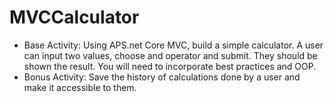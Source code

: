 # MVCCalculator

* Base Activity: Using APS.net Core MVC, build a simple calculator.  A user can input two values, choose and operator and submit.  They should be shown the result.  You will need to incorporate best practices and OOP.
* Bonus Activity: Save the history of calculations done by a user and make it accessible to them.
